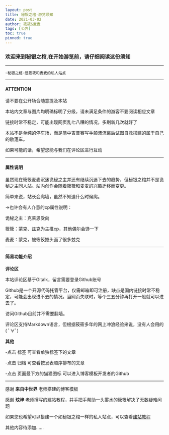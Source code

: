 ```yaml
---
layout: post
title: 秘银之棺-游览须知
date: 2021-03-02
author: 筱筱&麦麦
tags: [公告]
toc: true
pinned: true
---
```


### 欢迎来到秘银之棺,在开始游览前，请仔细阅读这份须知

---

    ♢秘银之棺♢是筱筱和麦麦的私人站点
    
---

    
#### ATTENTION

请不要在公开场合随意提及本站

本站内文章与图片均明确标明了分级，请未满足条件的游客不要阅读相应文章

链接时常不稳定，可能出现网页乱七八糟的情况，多刷新几次就好了

本站不是单纯的停车场，而是简中吉普赛写手颠沛流离后试图自救搭建的属于自己的敞篷车。

如果可能的话，希望您能与我们在评论区进行互动

---

#### 属性说明

虽然现在筱筱麦麦沉迷诡秘之主并还有继续沉迷下去的趋势，但秘银之棺并不是诡秘之主同人站。站内创作会随着筱筱和麦麦的兴趣迁移而变更。

简单来说，站长会爬墙，虽然不知道什么时候爬。

→也许会有人介意的cp属性说明：

诡秘之主：克莱恩受向

筱筱：蒙克、兹克为主推cp，其他偶尔会馋一下

麦麦：蒙克，被筱筱摁头画了很多兹克

---

#### 简易功能介绍

**评论区**

本站评论区基于Gitalk，留言需要登录Github账号

Github是一个开源代码托管平台，仅需邮箱即可注册，缺点是国内链接时常不稳定，可能会出现进不去的情况。当网页失联时，等个三五分钟再打开一般就可以进去了。

访问Github目前并不需要翻墙。

评论区支持Markdown语言，但根据筱筱多年的网上冲浪经验来说，没有人会用的( ﾟ∀ﾟ)    

**其他**

-点击 标签 可查看单独标签下的文章

-点击 归档 可查看按发表顺序排布的文章

-点击 页面最下方的猫猫图标 可以进入博客模板开发者的Github


---


感谢 **来自中世界** 老师搭建的博客模板

感谢 **玟梓** 老师撰写的建站教程，并手把手帮助一头雾水的筱筱解决了无数疑难问题

如果您也希望可以搭建一个如秘银之棺一样的私人站点，可以查看[建站教程](https://weibo.com/2132057051/K4katEmnZ?type=comment)


其他内容待添加……
